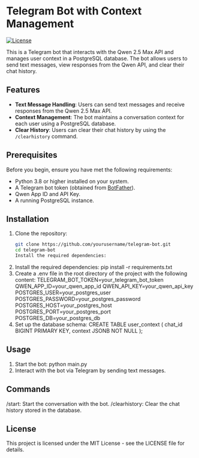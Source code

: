# Telegram Bot with Context Management

[![License](https://img.shields.io/badge/License-MIT-blue.svg)](https://opensource.org/licenses/MIT)

This is a Telegram bot that interacts with the Qwen 2.5 Max API and manages user context in a PostgreSQL database. The bot allows users to send text messages, view responses from the Qwen API, and clear their chat history.

## Features

- **Text Message Handling**: Users can send text messages and receive responses from the Qwen 2.5 Max API.
- **Context Management**: The bot maintains a conversation context for each user using a PostgreSQL database.
- **Clear History**: Users can clear their chat history by using the `/clearhistory` command.

## Prerequisites

Before you begin, ensure you have met the following requirements:

- Python 3.8 or higher installed on your system.
- A Telegram bot token (obtained from [BotFather](https://core.telegram.org/bots#botfather)).
- Qwen App ID and API Key.
- A running PostgreSQL instance.

## Installation

1. Clone the repository:
   ```bash
   git clone https://github.com/yourusername/telegram-bot.git
   cd telegram-bot
   Install the required dependencies:

2. Install the required dependencies:
    pip install -r requirements.txt
3. Create a .env file in the root directory of the project with the following content:
   TELEGRAM_BOT_TOKEN=your_telegram_bot_token
   QWEN_APP_ID=your_qwen_app_id
   QWEN_API_KEY=your_qwen_api_key
   POSTGRES_USER=your_postgres_user
   POSTGRES_PASSWORD=your_postgres_password
   POSTGRES_HOST=your_postgres_host
   POSTGRES_PORT=your_postgres_port
   POSTGRES_DB=your_postgres_db
4. Set up the database schema:
CREATE TABLE user_context (
    chat_id BIGINT PRIMARY KEY,
    context JSONB NOT NULL
);
## Usage
1. Start the bot:
python main.py
2. Interact with the bot via Telegram by sending text messages.
## Commands
  /start: Start the conversation with the bot.
  /clearhistory: Clear the chat history stored in the database.
## License
This project is licensed under the MIT License - see the LICENSE file for details.




